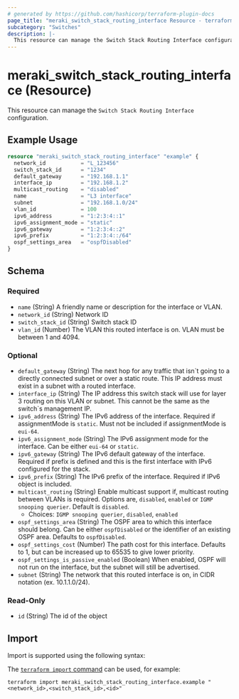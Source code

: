 ```yaml
---
# generated by https://github.com/hashicorp/terraform-plugin-docs
page_title: "meraki_switch_stack_routing_interface Resource - terraform-provider-meraki"
subcategory: "Switches"
description: |-
  This resource can manage the Switch Stack Routing Interface configuration.
---
```


# meraki_switch_stack_routing_interface (Resource)

This resource can manage the `Switch Stack Routing Interface` configuration.

## Example Usage

```terraform
resource "meraki_switch_stack_routing_interface" "example" {
  network_id           = "L_123456"
  switch_stack_id      = "1234"
  default_gateway      = "192.168.1.1"
  interface_ip         = "192.168.1.2"
  multicast_routing    = "disabled"
  name                 = "L3 interface"
  subnet               = "192.168.1.0/24"
  vlan_id              = 100
  ipv6_address         = "1:2:3:4::1"
  ipv6_assignment_mode = "static"
  ipv6_gateway         = "1:2:3:4::2"
  ipv6_prefix          = "1:2:3:4::/64"
  ospf_settings_area   = "ospfDisabled"
}
```

<!-- schema generated by tfplugindocs -->
## Schema

### Required

- `name` (String) A friendly name or description for the interface or VLAN.
- `network_id` (String) Network ID
- `switch_stack_id` (String) Switch stack ID
- `vlan_id` (Number) The VLAN this routed interface is on. VLAN must be between 1 and 4094.

### Optional

- `default_gateway` (String) The next hop for any traffic that isn`t going to a directly connected subnet or over a static route. This IP address must exist in a subnet with a routed interface.
- `interface_ip` (String) The IP address this switch stack will use for layer 3 routing on this VLAN or subnet. This cannot be the same as the switch`s management IP.
- `ipv6_address` (String) The IPv6 address of the interface. Required if assignmentMode is `static`. Must not be included if assignmentMode is `eui-64`.
- `ipv6_assignment_mode` (String) The IPv6 assignment mode for the interface. Can be either `eui-64` or `static`.
- `ipv6_gateway` (String) The IPv6 default gateway of the interface. Required if prefix is defined and this is the first interface with IPv6 configured for the stack.
- `ipv6_prefix` (String) The IPv6 prefix of the interface. Required if IPv6 object is included.
- `multicast_routing` (String) Enable multicast support if, multicast routing between VLANs is required. Options are, `disabled`, `enabled` or `IGMP snooping querier`. Default is `disabled`.
  - Choices: `IGMP snooping querier`, `disabled`, `enabled`
- `ospf_settings_area` (String) The OSPF area to which this interface should belong. Can be either `ospfDisabled` or the identifier of an existing OSPF area. Defaults to `ospfDisabled`.
- `ospf_settings_cost` (Number) The path cost for this interface. Defaults to 1, but can be increased up to 65535 to give lower priority.
- `ospf_settings_is_passive_enabled` (Boolean) When enabled, OSPF will not run on the interface, but the subnet will still be advertised.
- `subnet` (String) The network that this routed interface is on, in CIDR notation (ex. 10.1.1.0/24).

### Read-Only

- `id` (String) The id of the object

## Import

Import is supported using the following syntax:

The [`terraform import` command](https://developer.hashicorp.com/terraform/cli/commands/import) can be used, for example:

```shell
terraform import meraki_switch_stack_routing_interface.example "<network_id>,<switch_stack_id>,<id>"
```
